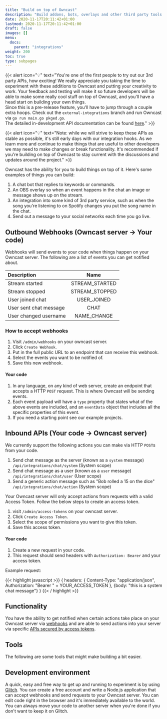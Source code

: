 ```yaml
---
title: "Build on top of Owncast"
description: "Build addons, bots, overlays and other third party tools and apps on top of Owncast"
date: 2020-11-17T20:11:42+01:00
lastmod: 2020-11-17T20:11:42+01:00
draft: false
images: []
menu:
  docs:
    parent: "integrations"
weight: 200
toc: true
type: subpages
---
```



{{< alert icon="💡" text="You're one of the first people to try out our 3rd party APIs, how exciting!  We really appreciate you taking the time to experiment with these additions to Owncast and putting your creativity to work.  Your feedback and testing will make it so future developers will be able to make some really cool stuff on top of Owncast, and you'll have a head start on building your own things.<br/>Since this is a pre-release feature, you'll have to jump through a couple extra hoops.  Check out the `external-integrations` branch and run Owncast via `go run main.go pkged.go`.<br/>The detailed in-development API documentation can be found <a href=/api/latest/#tag/Integrations>here</a>." >}}

{{< alert icon="💡" text="Note: while we will strive to keep these APIs as stable as possible, it's still early days with our integration hooks. As we learn more and continue to make things that are useful to other developers we may need to make changes or break functionality.  It's recommended if you're building on top of Owncast to stay current with the discussions and updates around the project." >}}

Owncast has the ability for you to build things on top of it.  Here's some examples of things you can build:

1. A chat bot that replies to keywords or commands.
1. An OBS overlay so when an event happens in the chat an image or message shows up on the stream.
1. An integration into some kind of 3rd party service, such as when the song you're listening to on Spotify changes you put the song name in the chat.
1. Send out a message to your social networks each time you go live.
## Outbound Webhooks (Owncast server -> Your code)

Webhooks will send events to your code when things happen on your Owncast server.  The following are a list of events you can get notified about.

| Description       | Name|
| :------------- | :----------: |
|  Stream started | STREAM_STARTED  |
|  Stream stopped | STREAM_STOPPED  |
|  User joined chat | USER_JOINED  |
|  User sent chat message | CHAT  |
|  User changed username | NAME_CHANGE  |

### How to accept webhooks

1. Visit `/admin/webhooks` on your owncast server.
1. Click `Create Webhook`.
1. Put in the full public URL to an endpoint that can receive this webhook.
1. Select the events you want to be notified of.
1. Save this new webhook.

#### Your code

1. In any language, on any kind of web server, create an endpoint that accepts a HTTP `POST` request.  This is where Owncast will be sending events.
1. Each event payload will have a `type` property that states what of the above events are included, and an `eventData` object that includes all the specific properties of this event.
1. If you need a starting point see our example projects.



## Inbound APIs (Your code -> Owncast server)

We currently support the following actions you can make via HTTP `POST`s from your code.

1. Send chat message as the server (known as a `system` message) `/api/integrations/chat/system` (System scope)
1. Send chat message as a user (known as a `user` message) `/api/integrations/chat/user` (User scope)
1. Send a generic action message such as "Bob rolled a 15 on the dice" `/api/integrations/chat/action` (System scope)

Your Owncast server will only accept actions from requests with a valid Access Token.  Follow the below steps to create an access token.

1. visit `/admin/access-tokens` on your owncast server.
1. Click `Create Access Token`.
1. Select the scope of permissions you want to give this token.
1. Save this access token.

#### Your code

1. Create a new request in your code.
1. This request should send headers with `Authorization: Bearer` and your access token.

Example request:

{{< highlight javascript >}}
{
    headers: {
        Content-Type: "application/json",
        Authorization: "Bearer " + YOUR_ACCESS_TOKEN
    },
    {body: "this is a system chat message"}
}
{{< / highlight >}}

## Functionality

You have the ability to get notified when certain actions take place on your Owncast server via [webhooks](webhooks) and are able to send actions into your server via specific [APIs secured by access tokens](accesstokens).

## Tools

The following are some tools that might make building a bit easier.

## Development environment

A quick, easy and free way to get up and running to experiment is by using [Glitch](http://glitch.com).  You can create a free account and write a Node.js application that can accept webhooks and send requests to your Owncast server.  You can edit code right in the browser and it's immediately available to the world.  You can always move your code to another server when you're done if you don't want to keep it on Glitch.
